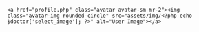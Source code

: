 <input type="hidden" name="doctorId" value="<?php echo $doctor['user_id']; ?>">

    <a href="profile.php" class="avatar avatar-sm mr-2"><img class="avatar-img rounded-circle" src="assets/img/<?php echo $doctor['select_image']; ?>" alt="User Image"></a>
